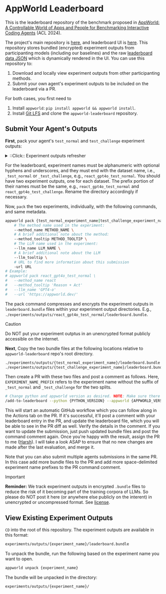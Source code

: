 # AppWorld Leaderboard

This is the leaderboard repository of the benchmark proposed in [AppWorld: A Controllable World of Apps and People for Benchmarking Interactive Coding Agents](https://appworld.dev/) (ACL 2024).

The project's main repository is [here](https://github.com/stonybrooknlp/appworld), and leaderboard UI is [here](https://appworld.dev/leaderboard). This repository stores bundled (encrypted) experiment outputs from participanting models (including our baselines) and the raw [leaderboard data JSON](/experiments/outputs/_leaderboard.json) which is dynamically rendered in the UI. You can use this repository to:

1. Download and locally view experiment outputs from other participanting methods.
2. Submit your own agent's experiment outputs to be included on the leaderboard via a PR.

For both cases, you first need to

1. Install `appworld`: `pip install appworld && appworld install`.
2. Install [Git LFS](https://git-lfs.com/) and clone the `appworld-leaderboard` repository.

## Submit Your Agent's Outputs

**First**, pack your agent's `test_normal` and `test_challenge` experiment outputs:

<details>
<summary>::Click:: Experiment outputs refresher</summary>

---

Your experiment outputs are located in `./experiments/outputs/{experiment_name}` relative to the `APPWORLD_ROOT`, which as we discussed earlier, defaults to `.`, but can be configured by passing `APPWORLD_ROOT` environment variable or `--root` in CLI.

---

</details>

For the leaderboard, experiment names must be alphanumeric with optional hyphens and underscores, and they must end with the dataset name, i.e., `_test_normal` or `_test_challenge`, e.g., `react_gpt4o_test_normal`. You should have two experiment outputs, one for each dataset. The prefix portion of their names must be the same, e.g., `react_gpt4o_test_normal` and `react_gpt4o_test_challenge`. Rename the directory accordingly if necessary.

Now, `pack` the two experiments, individually, with the following commands, and same metadata.

```bash
appworld pack {test_normal_experiment_name|test_challenge_experiment_name} \
    # The method name used in the experiment:
    --method_name METHOD_NAME \
    # A brief additional note about the method:
    --method_tooltip METHOD_TOOLTIP \
    # The LLM name used in the experiment:
    --llm_name LLM_NAME \
    # A brief additional note about the LLM
    --llm_tooltip \
    # URL to find more information about this submission
    -url URL
# Example:
# appworld pack react_gpt4o_test_normal \
#   --method_name react
#   --method_tooltip 'Reason + Act'
#   --llm_name 'GPT4-o'
#   --url 'https://appworld.dev/'
```

The pack command compresses and encrypts the experiment outputs in `leaderboard.bundle` files within your experiment output directories. E.g., `./experiments/outputs/react_gpt4o_test_normal/leaderboard.bundle`.

> [!Caution]
> Do NOT put your experiment outptus in an unencrypted format publicly accessible on the internet.

**Next**, Copy the two bundle files at the following locations relative to `appworld-leaderboard` repo's root directory.

```bash
./experiments/outputs/{test_normal_experiment_name}/leaderboard.bundle
./experiments/outputs/{test_challenge_experiment_name}/leaderboard.bundle
```

Then create a PR with these two files and post a comment as follows. Here, `EXPERIMENT_NAME_PREFIX` refers to the experiment name without the suffix of `_test_normal` and `_test_challenge` for the two splits.

```bash
# Change python and appworld version as desired. NOTE: Make sure there is not white space in the comment before the command starts.
/add-to-leaderboard --python {PYTHON_VERSION} --appworld {APPWORLD_VERSION} {EXPERIMENT_NAME_PREFIX}
```

This will start an automatic GitHub workflow which you can follow along in the Actions tab on the PR. If it's successful, it'll post a comment with your leaderboard entry in the PR, and update the leaderboard file, which you will be able to see in the PR diff as well. Verify the details in the comment. If you want to update the submission, just push updated bundle files and post the command comment again. Once you're happy with the result, assign the PR to me ([Harsh](https://github.com/harshTrivedi/)). I will take a look ASAP to ensure that no new changes are made after the last evaluation, and merge it.

Note that you can also submit multiple agents submissions in the same PR. In this case add more bundle files to the PR and add more space-delimited experiment name prefixes to the PR command comment.

> [!IMPORTANT]
> **Reminder:** We track experiment outputs in encrypted `.bundle` files to reduce the risk of it becoming part of the training corpora of LLMs. So please do NOT post it here (or anywhere else publicly on the interent) in unencrypted or uncompressed format. See [license](https://github.com/stonybrooknlp/appworld/tree/main?tab=readme-ov-file#lock_with_ink_pen-license).


## View Existing Experiment Outputs

`CD` into the root of this repository. The experiment outputs are available in this format:

```bash
experiments/outputs/{experiment_name}/leaderboard.bundle
```

To unpack the bundle, run the following based on the experiment name you want to open.

```bash
appworld unpack {experiment_name}
```

The bundle will be unpacked in the directory:

```bash
experiments/outputs/{experiment_name}/
```
